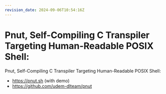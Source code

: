 ```yaml
---
revision_date: 2024-09-06T10:54:16Z
---
```

# Pnut, Self-Compiling C Transpiler Targeting Human-Readable POSIX Shell:
Pnut, Self-Compiling C Transpiler Targeting Human-Readable POSIX Shell:
* https://pnut.sh (with demo)
* https://github.com/udem-dlteam/pnut